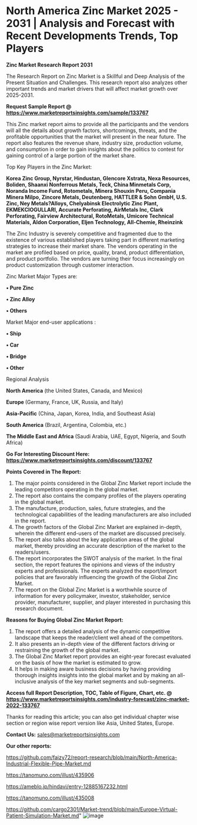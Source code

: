 # North America Zinc Market 2025 - 2031 | Analysis and Forecast with Recent Developments Trends, Top Players

<strong>Zinc Market Research Report 2031</strong>

The Research Report on Zinc Market is a Skillful and Deep Analysis of the Present Situation and Challenges. This research report also analyzes other important trends and market drivers that will affect market growth over 2025-2031.

<strong>Request Sample Report @ <a href=https://www.marketreportsinsights.com/sample/133767>https://www.marketreportsinsights.com/sample/133767</a></strong>

This Zinc market report aims to provide all the participants and the vendors will all the details about growth factors, shortcomings, threats, and the profitable opportunities that the market will present in the near future. The report also features the revenue share, industry size, production volume, and consumption in order to gain insights about the politics to contest for gaining control of a large portion of the market share.

Top Key Players in the Zinc Market:

<strong>Korea Zinc Group, Nyrstar, Hindustan, Glencore Xstrata, Nexa Resources, Boliden, Shaanxi Nonferrous Metals, Teck, China Minmetals Corp, Noranda Income Fund, Rotometals, Minera Shouxin Peru, Compania Minera Milpo, Zincore Metals, Deutenberg, HATTLER & Sohn GmbH, U.S. Zinc, Ney Metals?Alloys, Chelyabinsk Electrolytic Zinc Plant, EKMEKCIOGULLARI, Accurate Perforating, AirMetals Inc, Clark Perforating, Fairview Architectural, RotoMetals, Umicore Technical Materials, Aldon Corporation, Eljen Technology, All-Chemie, Rheinzink</strong>

The Zinc Industry is severely competitive and fragmented due to the existence of various established players taking part in different marketing strategies to increase their market share. The vendors operating in the market are profiled based on price, quality, brand, product differentiation, and product portfolio. The vendors are turning their focus increasingly on product customization through customer interaction.

Zinc Market Major Types are:

<strong>• Pure Zinc

• Zinc Alloy

• Others</strong>

Market Major end-user applications :

<strong>• Ship

• Car

• Bridge

• Other</strong>

Regional Analysis

</u><strong><b>North America</b></strong> (the United States, Canada, and Mexico)

<strong><b>Europe </b></strong>(Germany, France, UK, Russia, and Italy)

<strong><b>Asia-Pacific</b></strong> (China, Japan, Korea, India, and Southeast Asia)

<strong><b>South America</b></strong> (Brazil, Argentina, Colombia, etc.)

<strong><b>The Middle East and Africa</b></strong> (Saudi Arabia, UAE, Egypt, Nigeria, and South Africa)

<strong>Go For Interesting Discount Here: <a href=https://www.marketreportsinsights.com/discount/133767>https://www.marketreportsinsights.com/discount/133767</a></strong>

<strong>Points Covered in The Report:</strong>
<ol>
  <li>The major points considered in the Global Zinc Market report include the leading competitors operating in the global market.</li>
  <li>The report also contains the company profiles of the players operating in the global market.</li>
  <li>The manufacture, production, sales, future strategies, and the technological capabilities of the leading manufacturers are also included in the report.</li>
  <li>The growth factors of the Global Zinc Market are explained in-depth, wherein the different end-users of the market are discussed precisely.</li>
  <li>The report also talks about the key application areas of the global market, thereby providing an accurate description of the market to the readers/users.</li>
  <li>The report incorporates the SWOT analysis of the market. In the final section, the report features the opinions and views of the industry experts and professionals. The experts analyzed the export/import policies that are favorably influencing the growth of the Global Zinc Market.</li>
  <li>The report on the Global Zinc Market is a worthwhile source of information for every policymaker, investor, stakeholder, service provider, manufacturer, supplier, and player interested in purchasing this research document.</li>
</ol>
<strong>Reasons for Buying Global Zinc Market Report:</strong>

<ol>
  <li>The report offers a detailed analysis of the dynamic competitive landscape that keeps the reader/client well ahead of the competitors.</li>
  <li>It also presents an in-depth view of the different factors driving or restraining the growth of the global market.</li>
  <li>The Global Zinc Market report provides an eight-year forecast evaluated on the basis of how the market is estimated to grow.</li>
  <li>It helps in making aware business decisions by having providing thorough insights insights into the global market and by making an all-inclusive analysis of the key market segments and sub-segments.</li>
</ol>
<strong>Access full Report Description, TOC, Table of Figure, Chart, etc. @ <a href=https://www.marketreportsinsights.com/industry-forecast/zinc-market-2022-133767>https://www.marketreportsinsights.com/industry-forecast/zinc-market-2022-133767</a></strong>


Thanks for reading this article; you can also get individual chapter wise section or region wise report version like Asia, United States, Europe.

<strong>Contact Us:</strong>
sales@marketreportsinsights.com

<strong>Our other reports:</strong>

<a href=https://github.com/faizy72/report-research/blob/main/North-America-Industrial-Flexible-Pipe-Market.md>https://github.com/faizy72/report-research/blob/main/North-America-Industrial-Flexible-Pipe-Market.md</a>

<a href=https://tanomuno.com/illust/435906>https://tanomuno.com/illust/435906</a>

<a href=https://ameblo.jp/hindavi/entry-12885167232.html>https://ameblo.jp/hindavi/entry-12885167232.html</a>

<a href=https://tanomuno.com/illust/435008>https://tanomuno.com/illust/435008</a>

<a href=https://github.com/cargo2301/Market-trend/blob/main/Europe-Virtual-Patient-Simulation-Market.md>https://github.com/cargo2301/Market-trend/blob/main/Europe-Virtual-Patient-Simulation-Market.md</a>"
![image](https://github.com/user-attachments/assets/015d649c-1b39-4826-a69b-995677b83c17)
